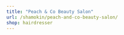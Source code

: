 ```yaml
---
title: "Peach & Co Beauty Salon"
url: /shamokin/peach-and-co-beauty-salon/
shop: hairdresser
---
```

